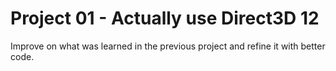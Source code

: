# Project 01 - Actually use Direct3D 12

Improve on what was learned in the previous project and refine it with better code.
